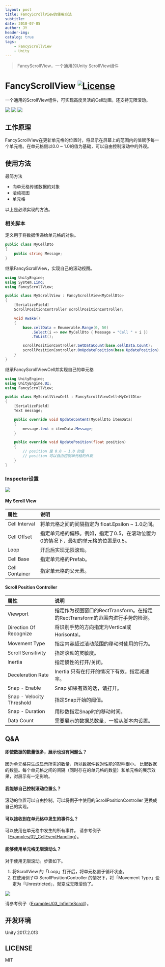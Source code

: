 ```yaml
---
layout: post
title: FancyScrollView的使用方法
subtitle: 
date: 2018-07-05
author: JY
header-img: 
catalog: true
tags: 
    - FancyScrollView
    - Unity
---
```

> FancyScrollView，一个通用的Unity ScrollView组件
>




# FancyScrollView [![License](https://img.shields.io/badge/license-MIT-lightgrey.svg?style=flat)](http://mit-license.org)
一个通用的ScrollView组件，可实现高度灵活的Cell动画。还支持无限滚动。


![](/images/FancyScrollView/logo.png)
![](/images/FancyScrollView/screencast1.gif)
![](/images/FancyScrollView/screencast2.gif)

## 工作原理
FancyScrollView在更新单元格的位置时，将显示在屏幕上的范围内的值赋予每一个单元格。在单元格侧以0.0 ~ 1.0的值为基础，可以自由控制滚动中的外观。

## 使用方法
最简方法

- 向单元格传递数据的对象
- 滚动视图
- 单元格

以上是必须实现的方法。

### 相关脚本
定义用于将数据传递给单元格的对象。
```csharp
public class MyCellDto
{
    public string Message;
}
```
继承FancyScrollView，实现自己的滚动视图。

```csharp
using UnityEngine;
using System.Linq;
using FancyScrollView;

public class MyScrollView : FancyScrollView<MyCellDto>
{
    [SerializeField]
    ScrollPositionController scrollPositionController;

    void Awake()
    {
        base.cellData = Enumerable.Range(0, 50)
            .Select(i => new MyCellDto { Message = "Cell " + i })
            .ToList();

        scrollPositionController.SetDataCount(base.cellData.Count);
        scrollPositionController.OnUpdatePosition(base.UpdatePosition);
    }
}
```
继承FancyScrollViewCell并实现自己的单元格
```csharp
using UnityEngine;
using UnityEngine.UI;
using FancyScrollView;

public class MyScrollViewCell : FancyScrollViewCell<MyCellDto>
{
    [SerializeField]
    Text message;

    public override void UpdateContent(MyCellDto itemData)
    {
        message.text = itemData.Message;
    }

    public override void UpdatePosition(float position)
    {
        // position 是 0.0 ~ 1.0 的值
        // position 可以自由控制单元格的外观
    }
}
```
### Inspector设置
![](/images/FancyScrollView/inspector.png)
#### My Scroll View

| 属性           | 说明                                                         |
| :------------- | :----------------------------------------------------------- |
| Cell Interval  | 将单元格之间的间隔指定为 float.Epsilon ~ 1.0之间。           |
| Cell Offset    | 指定单元格的偏移。例如，指定了0.5，在滚动位置为0的情况下，最初的单元格的位置是0.5。 |
| Loop           | 开启后实现无限滚动。                                         |
| Cell Base      | 指定单元格的Prefab。                                         |
| Cell Container | 指定单元格的父元素。                                         |

#### Scroll Position Controller

| 属性                      | 说明                                                         |
| :------------------------ | :----------------------------------------------------------- |
| Viewport                  | 指定作为视图窗口的RectTransform。在指定的RectTransform的范围内进行手势的检测。 |
| Direction Of Recognize    | 将识别手势的方向指定为Vertical或Horisontal。                 |
| Movement Type             | 指定内容超过滚动范围的移动时使用的行为。                     |
| Scroll Sensitivity        | 指定滚动的灵敏度。                                           |
| Inertia                   | 指定惯性的打开/关闭。                                        |
| Deceleration Rate         | Inertia 只有在打开的情况下有效。指定减速率。                 |
| Snap - Enable             | Snap 如果有效的话，请打开。                                  |
| Snap - Velocity Threshold | 指定Snap开始的阈值。                                         |
| Snap - Duration           | 用秒数指定Snap时的移动时间。                                 |
| Data Count                | 需要展示的数据总数量，一般从脚本内设置。                     |

## Q&A

#### 即使数据的数量很多，展示也没有问题么？
因为单元格只生成显示所需的数量，所以数据件数对性能的影响很小。
比起数据的数量。每个单元格之间的间隔（同时存在的单元格的数量）和单元格的展示效果，对展示有一定影响。

#### 我能够自己控制滚动位置么？
滚动的位置可以自由控制。可以将例子中使用的ScrollPositionController 更换成自己的实现。

#### 可以接收到在单元格中发生的事件么？
可以使用在单元格中发生的所有事件。
请参考例子（[Examples/02_CellEventHandling](https://github.com/setchi/FancyScrollView/tree/master/Assets/FancyScrollView/Examples/02_CellEventHandling)）。

#### 能够使用单元格无限滚动么？
对于使用无限滚动。步骤如下。
1. 将ScrollView 的「Loop」打开后，将单元格置于循环状态。
2. 在使用例子中 ScrollPositionController 的情况下，将「Movement Type」设定为「Unrestricted」，就变成无限滚动了。

![](/images/FancyScrollView/infiniteScrollSettings.png)

请参考例子（[Examples/03_InfiniteScroll](https://github.com/setchi/FancyScrollView/tree/master/Assets/FancyScrollView/Examples/03_InfiniteScroll)）。

## 开发环境
Unity 2017.2.0f3

## LICENSE
MIT